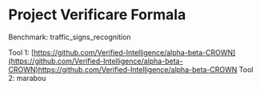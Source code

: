 # Project Verificare Formala

Benchmark: traffic_signs_recognition

Tool 1: [https://github.com/Verified-Intelligence/alpha-beta-CROWN](https://github.com/Verified-Intelligence/alpha-beta-CROWN)https://github.com/Verified-Intelligence/alpha-beta-CROWN
Tool 2: marabou
